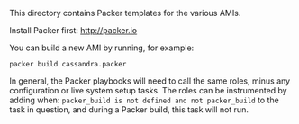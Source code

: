 This directory contains Packer templates for the various AMIs. 

Install Packer first: http://packer.io

You can build a new AMI by running, for example:

```
packer build cassandra.packer
```

In general, the Packer playbooks will need to call the same roles, minus
any configuration or live system setup tasks. The roles can be instrumented
by adding when: ```packer_build is not defined and not packer_build``` to
the task in question, and during a Packer build, this task will not run.
